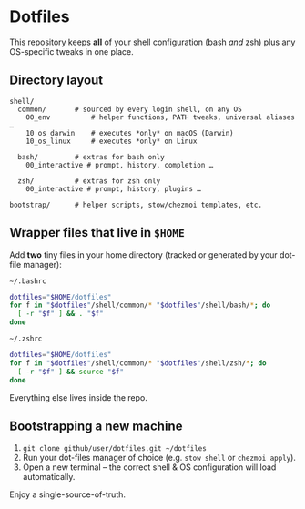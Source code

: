 # Dotfiles

This repository keeps **all** of your shell configuration (bash _and_ zsh) plus any OS-specific tweaks in one place.

Directory layout
----------------
```
shell/
  common/       # sourced by every login shell, on any OS
    00_env          # helper functions, PATH tweaks, universal aliases …
    10_os_darwin    # executes *only* on macOS (Darwin)
    10_os_linux     # executes *only* on Linux

  bash/         # extras for bash only
    00_interactive # prompt, history, completion …

  zsh/          # extras for zsh only
    00_interactive # prompt, history, plugins …

bootstrap/      # helper scripts, stow/chezmoi templates, etc.
```

Wrapper files that live in `$HOME`
---------------------------------
Add **two** tiny files in your home directory (tracked or generated by your dot-file manager):

`~/.bashrc`
```bash
dotfiles="$HOME/dotfiles"
for f in "$dotfiles"/shell/common/* "$dotfiles"/shell/bash/*; do
  [ -r "$f" ] && . "$f"
done
```

`~/.zshrc`
```zsh
dotfiles="$HOME/dotfiles"
for f in "$dotfiles"/shell/common/* "$dotfiles"/shell/zsh/*; do
  [ -r "$f" ] && source "$f"
done
```

Everything else lives inside the repo.

Bootstrapping a new machine
---------------------------
1. `git clone github/user/dotfiles.git ~/dotfiles`
2. Run your dot-files manager of choice (e.g. `stow shell` or `chezmoi apply`).
3. Open a new terminal – the correct shell & OS configuration will load automatically.

Enjoy a single-source-of-truth.